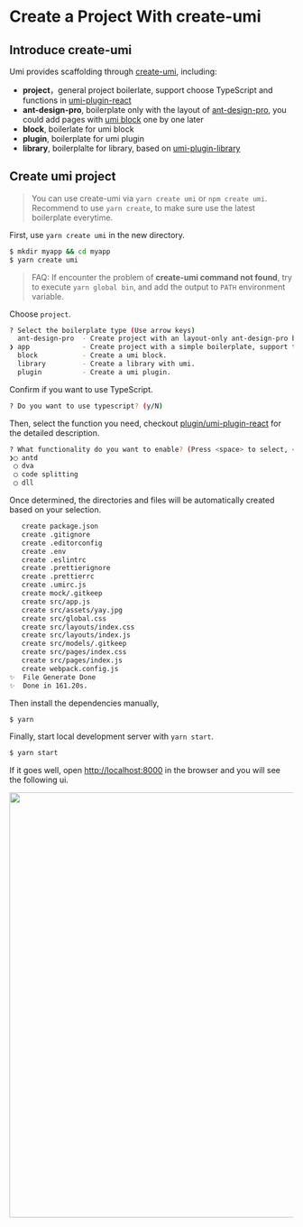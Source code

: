 # Create a Project With create-umi

## Introduce create-umi

Umi provides scaffolding through [create-umi](https://github.com/umijs/create-umi), including:

- **project**，general project boilerlate, support choose TypeScript and functions in [umi-plugin-react](../plugin/umi-plugin-react.html)
- **ant-design-pro**, boilerplate only with the layout of [ant-design-pro](https://github.com/ant-design/ant-design-pro), you could add pages with [umi block](./block.html) one by one later
- **block**, boilerlate for umi block
- **plugin**, boilerplate for umi plugin
- **library**, boilerplalte for library, based on [umi-plugin-library](https://github.com/umijs/umi-plugin-library)

## Create umi project

>  You can use create-umi via `yarn create umi` or `npm create umi`. Recommend to use `yarn create`, to make sure use the latest boilerplate everytime.

First, use `yarn create umi` in the new directory.

```bash
$ mkdir myapp && cd myapp
$ yarn create umi
```

>  FAQ: If encounter the problem of **create-umi command not found**, try to execute `yarn global bin`, and add the output to `PATH` environment variable.

Choose `project`.

```bash
? Select the boilerplate type (Use arrow keys)
  ant-design-pro  - Create project with an layout-only ant-design-pro boilerplate, use together with umi block.
❯ app             - Create project with a simple boilerplate, support typescript.
  block           - Create a umi block.
  library         - Create a library with umi.
  plugin          - Create a umi plugin.
```

Confirm if you want to use TypeScript.

```bash
? Do you want to use typescript? (y/N)
```

Then, select the function you need, checkout [plugin/umi-plugin-react](../plugin/umi-plugin-react.html) for the detailed description.

```bash
? What functionality do you want to enable? (Press <space> to select, <a> to toggle all, <i> to invert selection)
❯◯ antd
 ◯ dva
 ◯ code splitting
 ◯ dll
```

Once determined, the directories and files will be automatically created based on your selection.

```bash
   create package.json
   create .gitignore
   create .editorconfig
   create .env
   create .eslintrc
   create .prettierignore
   create .prettierrc
   create .umirc.js
   create mock/.gitkeep
   create src/app.js
   create src/assets/yay.jpg
   create src/global.css
   create src/layouts/index.css
   create src/layouts/index.js
   create src/models/.gitkeep
   create src/pages/index.css
   create src/pages/index.js
   create webpack.config.js
✨  File Generate Done
✨  Done in 161.20s.
```

Then install the dependencies manually,

```bash
$ yarn
```

Finally, start local development server with `yarn start`.

```bash
$ yarn start
```

If it goes well, open [http://localhost:8000](http://localhost:8000) in the browser and you will see the following ui.

<img src="https://gw.alipayobjects.com/zos/rmsportal/YIFycZRnWWeXBGnSoFoT.png" width="754" />
